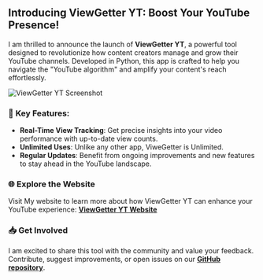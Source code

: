 ## Introducing ViewGetter YT: Boost Your YouTube Presence! 

I am thrilled to announce the launch of **ViewGetter YT**, a powerful tool designed to revolutionize how content creators manage and grow their YouTube channels. Developed in Python, this app is crafted to help you navigate the "YouTube algorithm" and amplify your content's reach effortlessly.

![ViewGetter YT Screenshot](https://media.licdn.com/dms/image/v2/D4E22AQFFSp8pJIjrhA/feedshare-shrink_800/feedshare-shrink_800/0/1724833662760?e=1727913600&v=beta&t=_UqVIojS_sREL_R8zn-dR7mX1k2GeesBd3sP2lUqPE8)

### 🌟 **Key Features:**

- **Real-Time View Tracking**: Get precise insights into your video performance with up-to-date view counts.
- **Unlimited Uses**: Unlike any other app, ViweGetter is Unlimited.
- **Regular Updates**: Benefit from ongoing improvements and new features to stay ahead in the YouTube landscape.

### 🌐 **Explore the Website**

Visit My website to learn more about how ViewGetter YT can enhance your YouTube experience: [**ViewGetter YT Website**](https://viewgetter.netlify.app/)

### 📥 **Get Involved**

I am excited to share this tool with the community and value your feedback. Contribute, suggest improvements, or open issues on our [**GitHub repository**](https://github.com/nuseirat/viewgetter).

